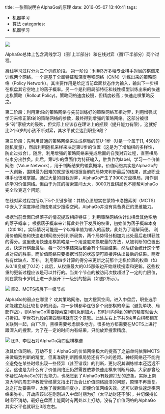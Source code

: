 title: 一张图说明白AlphaGo的原理
date: 2016-05-07 13:40:41
tags:
- 机器学习
- 算法
categories:
- 机器学习
---

![](/images/2016/alpha_go_theroy.jpg)

AlphaGo总体上包含离线学习（图1上半部分）和在线对弈（图1下半部分）两个过程。

离线学习过程分为三个训练阶段。
第一阶段：利用3万多幅专业棋手对局的棋谱来训练两个网络。一个是基于全局特征和深度卷积网络（CNN）训练出来的策略网络（Policy Network）。其主要作用是给定当前盘面状态作为输入，输出下一步棋在棋盘其它空地上的落子概率。另一个是利用局部特征和线性模型训练出来的快速走棋策略（Rollout Policy)。策略网络速度较慢，但精度较高；快速走棋策略反之。

第二阶段：利用第t轮的策略网络与先前训练好的策略网络互相对弈，利用增强式学习来修正第t轮的策略网络的参数，最终得到增强的策略网络。这部分被很多“砖”家极大的鼓吹，但实际上应该存在理论上的瓶颈（提升能力有限）。这就好比2个6岁的小孩不断对弈，其水平就会达到职业9段？

第三阶段：先利用普通的策略网络来生成棋局的前U-1步（U是一个属于[1, 450]的随机变量），然后利用随机采样来决定第U步的位置（这是为了增加棋的多样性，防止过拟合）。随后，利用增强的策略网络来完成后面的自我对弈过程，直至棋局结束分出胜负。此后，第U步的盘面作为特征输入，胜负作为label，学习一个价值网络（Value Network），用于判断结果的输赢概率。价值网络其实是AlphaGo的一大创新，围棋最为困难的就是很难根据当前的局势来判断最后的结果，这点职业棋手也很难掌握。通过大量的自我对弈，AlphaGo产生了3000万盘棋局，用作训练学习价值网络。但由于为其的搜索空间太大，3000万盘棋局也不能帮AlphaGo完全攻克这个问题。

在线对弈过程包括以下5个关键步骤：其核心思想实在蒙特卡洛搜索树（MCTS）中嵌入了深度神经网络来减少搜索空间。AlphaGo并没有具备真正的思维能力。

根据当前盘面已经落子的情况提取相应特征；
利用策略网络估计出棋盘其他空地的落子概率；
根据落子概率来计算此处往下发展的权重，初始值为落子概率本身（如0.18）。实际情况可能是一个以概率值为输入的函数，此处为了理解简便。
利用价值网络和快速走棋网络分别判断局势，两个局势得分相加为此处最后走棋获胜的得分。这里使用快速走棋策略是一个用速度来换取量的方法，从被判断的位置出发，快速行棋至最后，每一次行棋结束后都会有个输赢结果，然后综合统计这个节点对应的胜率。而价值网络只要根据当前的状态便可直接评估出最后的结果。两者各有优缺点、互补。
利用第四步计算的得分来更新之前那个走棋位置的权重（如从0.18变成了0.12）；此后，从权重最大的0.15那条边开始继续搜索和更新。这些权重的更新过程应该是可以并行的。当某个节点的被访问次数超过了一定的门限值，则在蒙特卡罗树上进一步展开下一级别的搜索（如图2所示）。

![](/images/2016/alphago_MCTS.jpg)
图2、MCTS拓展下一级节点

AlphaGo的弱点在哪里？
攻其策略网络，加大搜索空间。进入中盘后，职业选手如能建立起比较复杂的局面，每一步棋都牵连很多个局部棋的命运（避免单块、局部作战），则AlphaGo需要搜索空间则急剧加大，短时间内得到的解的精度就会大打折扣。李世石九段的第四局棋就有这个意思。此处左右上下共5块黑白棋都相互关联到一起，白1下后，黑棋需要考虑很多地方。很多地方都需要在MCTS上进行跟深入的搜索。为了在一定的时间内有结果，只能放弃搜索精度。

![](/images/2016/lishishi_alphago_4.jpg)
图3、李世石对AlphaGo第四盘棋棋谱

攻其价值网络，万劫不复：AlphaGo的价值网络极大的提高了之前单纯依靠MCTS来做局势判断的精度，但离准确判断围棋局势还有不小的差距。神经网络还不能完全避免在某些时候出现一些怪异（甚至错误）的判断，更何况其训练样本还远远不足。这也是为什么有了价值网络还仍然需要依靠快速走棋来判断局势。大家都曾经怀疑过AlphaGo的打劫能力，也感觉到了AlphaGo有躲避打劫的迹象。实际上南京大学的周志华教授曾经撰文指出打劫会让价值网络崩溃的问题，原理不再重复。总之打劫要乘早，太晚了搜索空间变小，即便价值网络失效，还可以靠快速走棋网络来弥补。开劫应该以在刚刚进入中盘时期为好（太早劫财还不够），并切保持长时间不消劫，最好在盘面上能同时有两处以上打劫。没有了价值网络的AlphaGo其实水平也就职业3段左右。